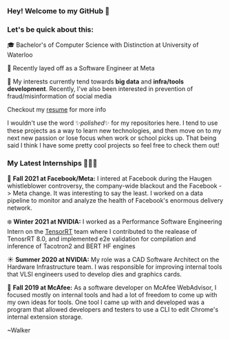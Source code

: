 ### Hey! Welcome to my GitHub 👋

### Let's be quick about this:

🎓 Bachelor's of Computer Science with Distinction at University of Waterloo

💼 Recently layed off as a Software Engineer at Meta

🔎 My interests currently tend towards **big data** and **infra/tools development**. Recently, I've also been interested in prevention of fraud/misinformation of social media

Checkout my [resume](https://github.com/wbhildeb/Resume/blob/master/resume.pdf) for more info

I wouldn't use the word ✨*polished*✨ for my repositories here. I tend to use these projects as a way to learn new technologies, and then move on to my next new passion or lose focus when work or school picks up. That being said I think I have some pretty cool projects so feel free to check them out!

### My Latest Internships 👨🏼‍💻
🍁 **Fall 2021 at Facebook/Meta:**
I intered at Facebook during the Haugen whistleblower controversy, the company-wide blackout and the Facebook -> Meta change. It was interesting to say the least. I worked on a data pipeline to monitor and analyze the health of Facebook's enormous delivery network.

❄️ **Winter 2021 at NVIDIA:**
I worked as a Performance Software Engineering Intern on the [TensorRT](https://developer.nvidia.com/tensorrt) team where I contributed to the realease of TenosrRT 8.0, and implemented e2e validation for compilation and inference of Tacotron2 and BERT HF engines

☀️ **Summer 2020 at NVIDIA:**
My role was a CAD Software Architect on the Hardware Infrastructure team. I was responsible for improving internal tools that VLSI engineers used to develop dies and graphics cards.

🍁 **Fall 2019 at McAfee:**
As a software developer on McAfee WebAdvisor, I focused mostly on internal tools and had a lot of freedom to come up with my own ideas for  tools. One tool I came up with and developed was a program that allowed developers and testers to use a CLI to edit Chrome's internal extension storage.


~Walker
